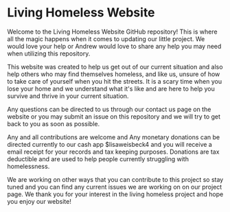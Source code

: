 # Living Homeless Website

Welcome to the Living Homeless Website GitHub repository! This is where all the magic happens when it comes to updating our little project. We would love your help or Andrew would love to share any help you may need when utilizing this repository.

This website was created to help us get out of our current situation and also help others who may find themselves homeless, and like us, unsure of how to take care of yourself when you hit the streets. It is a scary time when you lose your home and we understand what it's like and are here to help you survive and thrive in your current situation.

Any questions can be directed to us through our contact us page on the website or you may submit an issue on this repository and we will try to get back to you as soon as possible.

Any and all contributions are welcome and Any monetary donations can be directed currently to our cash app $lisaweisbeck4 and you will receive a email receipt for your records and tax keeping purposes. Donations are tax deductible and are used to help people currently struggling with homelessness.

We are working on other ways that you can contribute to this project so stay tuned and you can find any current issues we are working on on our project page. We thank you for your interest in the living homeless project and hope you enjoy our website!